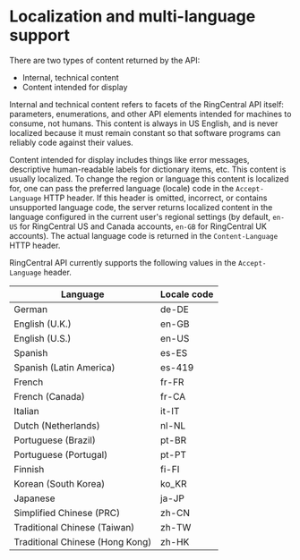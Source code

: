 # Localization and multi-language support

There are two types of content returned by the API:
- Internal, technical content
- Content intended for display

Internal and technical content refers to facets of the RingCentral API itself: parameters, enumerations, and other API elements intended for machines to consume, not humans. This content is always in US English, and is never localized because it must remain constant so that software programs can reliably code against their values. 

Content intended for display includes things like error messages, descriptive human-readable labels for dictionary items, etc. This content is usually localized. To change the region or language this content is localized for, one can pass the preferred language (locale) code in the `Accept-Language` HTTP header. If this header is omitted, incorrect, or contains unsupported language code, the server returns localized content in the language configured in the current user's regional settings (by default, `en-US` for RingCentral US and Canada accounts, `en-GB` for RingCentral UK accounts). The actual language code is returned in the `Content-Language` HTTP header.

RingCentral API currently supports the following values in the `Accept-Language` header.

| Language                       | Locale code |
| ------------------------------ | ----------- |
| German                         | de-DE       |
| English (U.K.)                 | en-GB       |
| English (U.S.)                 | en-US       |
| Spanish                        | es-ES       |
| Spanish (Latin America)        | es-419      |
| French                         | fr-FR       |
| French (Canada)                | fr-CA       |
| Italian                        | it-IT       | 
| Dutch (Netherlands)            | nl-NL       |
| Portuguese (Brazil)            | pt-BR       |
| Portuguese (Portugal)          | pt-PT       |
| Finnish                        | fi-FI       |
| Korean (South Korea)           | ko_KR       |
| Japanese                       | ja-JP       |
| Simplified Chinese (PRC)       | zh-CN       |
| Traditional Chinese (Taiwan)   | zh-TW       |
| Traditional Chinese (Hong Kong)| zh-HK       |




